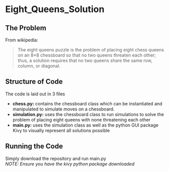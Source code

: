 # Eight_Queens_Solution

## The Problem 
From wikipedia: 
>The eight queens puzzle is the problem of placing eight chess queens on an 8×8 chessboard so that no two queens threaten each other; thus, a solution requires that no two queens share the same row, column, or diagonal.

## Structure of Code 
The code is laid out in 3 files 
- **chess.py:** contains the chessboard class which can be instantiated and manipulated to simulate moves on a chessboard. 
- **simulation.py:** uses the chessboard class to run simulations to solve the problem of placing eight queens with none threatening each other 
- **main.py:** uses the simulation class as well as the python GUI package Kivy to visually represent all solutions possible 

## Running the Code 
Simply download the repository and run main.py   
*NOTE: Ensure you have the kivy python package downloaded* 
